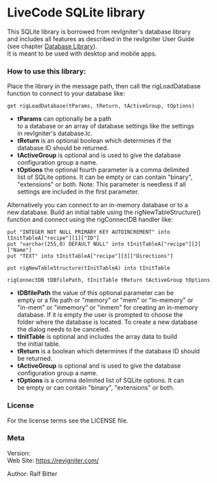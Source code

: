 # LiveCode SQLite library

This SQLite library is borrowed from revIgniter's database library  
and includes all features as described in the revIgniter User Guide  
(see chapter [Database Library](https://revigniter.com/userGuide/database/index.html)).  
It is meant to be used with desktop and mobile apps.  

### How to use this library:

Place the library in the message path, then call the rigLoadDatabase  
function to connect to your database like:  

    get rigLoadDatabase(tParams, tReturn, tActiveGroup, tOptions)

-   **tParams** can optionally be a path  
    to a database or an array of database settings like the settings  
    in revIgniter's database.lc.
-   **tReturn** is an optional boolean which determines if the  
    database ID should be returned.  
-   **tActiveGroup** is optional and is used to give the database  
    configuration group a name.  
-   **tOptions** the optional fourth parameter is a comma delimited  
    list of SQLite options. It can be empty or can contain "binary",  
    "extensions" or both. Note: This parameter is needless if all  
    settings are included in the first parameter.

Alternatively you can connect to an in-memory database or to a  
new database. Build an initial table using the rigNewTableStructure()  
function and connect using the rigConnectDB handler like:

    put "INTEGER NOT NULL PRIMARY KEY AUTOINCREMENT" into tInitTableA["recipe"][1]["ID"]
    put "varchar(255,0) DEFAULT NULL" into tInitTableA["recipe"][2]["Name"]
    put "TEXT" into tInitTableA["recipe"][3]["Directions"]

    put rigNewTableStructure(tInitTableA) into tInitTable

    rigConnectDB tDBfilePath, tInitTable tReturn tActiveGroup tOptions

-   **tDBfilePath** the value of this optional parameter can be  
    empty or a file path or "memory" or "mem" or "in-memory" or  
    "in-mem" or "inmemory" or "inmem" for creating an in-memory  
    database. If it is empty the user is prompted to choose the  
    folder where the database is located. To create a new database  
    the dialog needs to be canceled.  
-   **tInitTable** is optional and includes the array data to build  
    the initial table.  
-   **tReturn** is a boolean which determines if the database ID should  
    be returned.  
-   **tActiveGroup** is optional and is used to give the database  
    configuration group a name.  
-   **tOptions** is a comma delimited list of SQLite options. It can  
    be empty or can contain "binary", "extensions" or both.

### License

For the license terms see the LICENSE file.

### Meta

Version:  
Web Site: <https://revigniter.com/>  

Author:  Ralf Bitter
